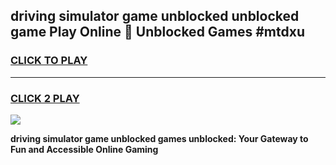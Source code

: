 
## driving simulator game unblocked unblocked game Play Online 👋 Unblocked Games #mtdxu
<h3>
<a href="https://premium.freeplayer.one?title=driving_simulator_game_unblocked&ref=21F">CLICK TO PLAY</a></h3>
<hr>

<h3>
<a href="https://premium.freeplayer.one?title=driving_simulator_game_unblocked&ref=21F">CLICK 2 PLAY</a>
  
</h3>

<a href="https://premium.freeplayer.one?title=driving_simulator_game_unblocked&ref=21F/"><img src="https://clearcache.store/games.png"></a>


**driving simulator game unblocked games unblocked: Your Gateway to Fun and Accessible Online Gaming**
